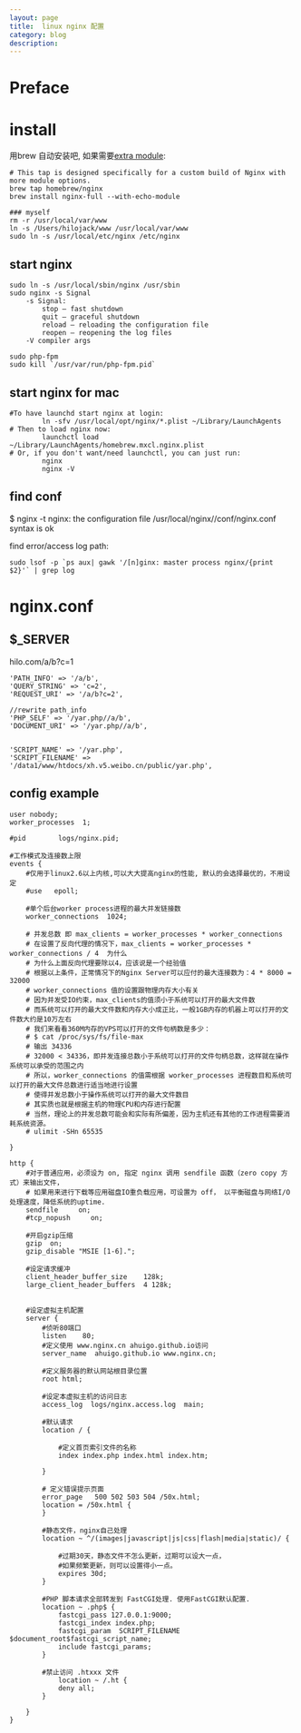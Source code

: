 ```yaml
---
layout: page
title:	linux nginx 配置
category: blog
description:
---
```

# Preface

# install
 用brew 自动安装吧, 如果需要[extra module](https://github.com/Homebrew/homebrew-nginx/issues/49):

	# This tap is designed specifically for a custom build of Nginx with more module options.
	brew tap homebrew/nginx 
	brew install nginx-full --with-echo-module

	### myself
	rm -r /usr/local/var/www
	ln -s /Users/hilojack/www /usr/local/var/www
	sudo ln -s /usr/local/etc/nginx /etc/nginx

## start nginx
	sudo ln -s /usr/local/sbin/nginx /usr/sbin
	sudo nginx -s Signal
		-s Signal:
			stop — fast shutdown
			quit — graceful shutdown
			reload — reloading the configuration file
			reopen — reopening the log files
		-V compiler args

	sudo php-fpm
	sudo kill `/usr/var/run/php-fpm.pid`

## start nginx for mac

	#To have launchd start nginx at login:
			ln -sfv /usr/local/opt/nginx/*.plist ~/Library/LaunchAgents
	# Then to load nginx now:
			launchctl load ~/Library/LaunchAgents/homebrew.mxcl.nginx.plist
	# Or, if you don't want/need launchctl, you can just run:
			nginx
			nginx -V

## find conf
$     nginx -t
nginx: the configuration file /usr/local/nginx//conf/nginx.conf syntax is ok

find error/access log path:

    sudo lsof -p `ps aux| gawk '/[n]ginx: master process nginx/{print $2}'` | grep log

# nginx.conf

## $_SERVER
hilo.com/a/b?c=1

	'PATH_INFO' => '/a/b',
	'QUERY_STRING' => 'c=2',
	'REQUEST_URI' => '/a/b?c=2',

	//rewrite path_info
	'PHP_SELF' => '/yar.php//a/b',
	'DOCUMENT_URI' => '/yar.php//a/b',


	'SCRIPT_NAME' => '/yar.php',
	'SCRIPT_FILENAME' => '/data1/www/htdocs/xh.v5.weibo.cn/public/yar.php',

## config example

	user nobody;
	worker_processes  1;

	#pid        logs/nginx.pid;

	#工作模式及连接数上限
	events {
		#仅用于linux2.6以上内核,可以大大提高nginx的性能, 默认的会选择最优的，不用设定
		#use   epoll; 

		#单个后台worker process进程的最大并发链接数    
		worker_connections  1024;

		# 并发总数 即 max_clients = worker_processes * worker_connections
		# 在设置了反向代理的情况下，max_clients = worker_processes * worker_connections / 4  为什么
		# 为什么上面反向代理要除以4，应该说是一个经验值
		# 根据以上条件，正常情况下的Nginx Server可以应付的最大连接数为：4 * 8000 = 32000
		# worker_connections 值的设置跟物理内存大小有关
		# 因为并发受IO约束，max_clients的值须小于系统可以打开的最大文件数
		# 而系统可以打开的最大文件数和内存大小成正比，一般1GB内存的机器上可以打开的文件数大约是10万左右
		# 我们来看看360M内存的VPS可以打开的文件句柄数是多少：
		# $ cat /proc/sys/fs/file-max
		# 输出 34336
		# 32000 < 34336，即并发连接总数小于系统可以打开的文件句柄总数，这样就在操作系统可以承受的范围之内
		# 所以，worker_connections 的值需根据 worker_processes 进程数目和系统可以打开的最大文件总数进行适当地进行设置
		# 使得并发总数小于操作系统可以打开的最大文件数目
		# 其实质也就是根据主机的物理CPU和内存进行配置
		# 当然，理论上的并发总数可能会和实际有所偏差，因为主机还有其他的工作进程需要消耗系统资源。
		# ulimit -SHn 65535

	}

	http {
		#对于普通应用，必须设为 on, 指定 nginx 调用 sendfile 函数（zero copy 方式）来输出文件，
		# 如果用来进行下载等应用磁盘IO重负载应用，可设置为 off， 以平衡磁盘与网络I/O处理速度，降低系统的uptime.
		sendfile     on;
		#tcp_nopush     on;

		#开启gzip压缩
		gzip  on;
		gzip_disable "MSIE [1-6].";

		#设定请求缓冲
		client_header_buffer_size    128k;
		large_client_header_buffers  4 128k;


		#设定虚拟主机配置
		server {
			#侦听80端口
			listen    80;
			#定义使用 www.nginx.cn ahuigo.github.io访问
			server_name  ahuigo.github.io www.nginx.cn;

			#定义服务器的默认网站根目录位置
			root html;

			#设定本虚拟主机的访问日志
			access_log  logs/nginx.access.log  main;

			#默认请求
			location / {
				
				#定义首页索引文件的名称
				index index.php index.html index.htm;   

			}

			# 定义错误提示页面
			error_page   500 502 503 504 /50x.html;
			location = /50x.html {
			}

			#静态文件，nginx自己处理
			location ~ ^/(images|javascript|js|css|flash|media|static)/ {
				
				#过期30天，静态文件不怎么更新，过期可以设大一点，
				#如果频繁更新，则可以设置得小一点。
				expires 30d;
			}

			#PHP 脚本请求全部转发到 FastCGI处理. 使用FastCGI默认配置.
			location ~ .php$ {
				fastcgi_pass 127.0.0.1:9000;
				fastcgi_index index.php;
				fastcgi_param  SCRIPT_FILENAME  $document_root$fastcgi_script_name;
				include fastcgi_params;
			}

			#禁止访问 .htxxx 文件
				location ~ /.ht {
				deny all;
			}

		}
	}
